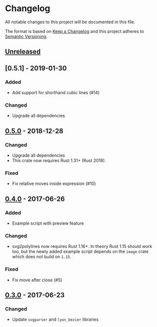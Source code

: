 # Changelog

All notable changes to this project will be documented in this file.

The format is based on [Keep a Changelog](http://keepachangelog.com/en/1.0.0/)
and this project adheres to [Semantic Versioning](http://semver.org/spec/v2.0.0.html).


## [Unreleased]


## [0.5.1] - 2019-01-30

### Added

- Add support for shorthand cubic lines (#14)

### Changed

- Upgrade all dependencies


## [0.5.0] - 2018-12-28

### Changed

- Upgrade all dependencies
- This crate now requires Rust 1.31+ (Rust 2018).

### Fixed

- Fix relative moves inside expression (#10)


## [0.4.0] - 2017-06-26

### Added

- Example script with preview feature

### Changed

- svg2polylines now requires Rust 1.16+. In theory Rust 1.15 should work too,
  but the newly added example script depends on the `image` crate which does
  not build on `1.15`.

### Fixed

- Fix move after close (#5)


## [0.3.0] - 2017-06-23

### Changed

- Update `svgparser` and `lyon_bezier` libraries


[Unreleased]: https://github.com/dbrgn/svg2polylines/compare/svg2polylines-0.5.0...HEAD
[0.5.0]: https://github.com/dbrgn/svg2polylines/compare/svg2polylines-0.4.0...svg2polylines-0.5.0
[0.4.0]: https://github.com/dbrgn/svg2polylines/compare/svg2polylines-0.3.0...svg2polylines-0.4.0
[0.3.0]: https://github.com/dbrgn/svg2polylines/compare/svg2polylines-0.2.0...svg2polylines-0.3.0
